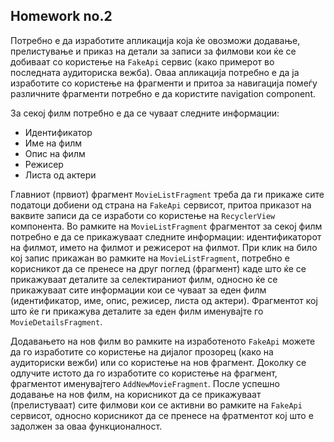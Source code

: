 ## Homework no.2

Потребно е да изработите апликација која ќе oвозможи додавање, прелистување и приказ на детали за записи за филмови кои ќе се добиваат со користење на `FakeApi` сервис (како примерот во последната аудиториска вежба). Оваа апликација потребно е да ја изработите со користење на фрагменти и притоа за навигација помеѓу различните фрагменти потребно е да користите navigation component.

За секој филм потребно е да се чуваат следните информации:
- Идентификатор
- Име на филм
- Опис на филм
- Режисер
- Листа од актери

Главниот (првиот) фрагмент `MovieListFragment` треба да ги прикаже сите податоци добиени од страна на `FakeApi`  сервисот, притоа приказот на ваквите записи да се изработи со користење на `RecyclerView` компонента. Во рамките на `MovieListFragment` фрагментот за секој филм потребно е да се прикажуваат следните информации: идентификаторот на филмот, името на филмот и режисерот на филмот. При клик на било кој запис прикажан во рамките на `MovieListFragment`, потребно е корисникот да се пренесе на друг поглед (фрагмент) каде што ќе се прикажуваат деталите за селектираниот филм, односно ќе се прикажуваат сите информации кои се чуваат за еден филм (идентификатор, име, опис, режисер, листа од актери). Фрагментот кој што ќе ги прикажува деталите за еден филм именувајте го `MovieDetailsFragment`. 

Додавањето на нов филм во рамките на изработеното `FakeApi` можете да го изработите со користење на дијалог прозорец (како на аудиториски вежби) или со користење на нов фрагмент. Доколку се одлучите истото да го изработите со користење на фрагмент, фрагментот именувајтего `AddNewMovieFragment`. После успешно додавање на нов филм, на корисникот да се прикажуваат (прелистуваат) сите филмови кои се активни во рамките на `FakeApi` сервисот, односно корисникот да се пренесе на фратментот кој што е задолжен за оваа функционалност. 
